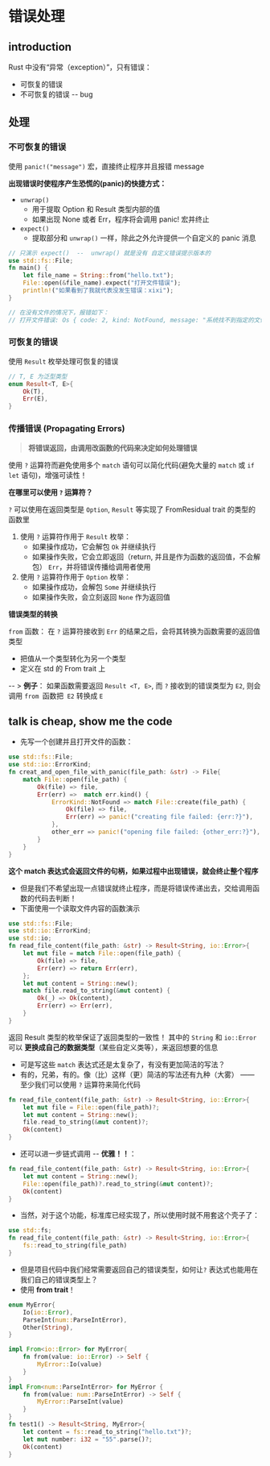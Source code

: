 # 错误处理

## introduction

Rust 中没有“异常（exception）”，只有错误：

- 可恢复的错误
- 不可恢复的错误 -- bug



## 处理

### 不可恢复的错误

使用 `panic!("message")` 宏，直接终止程序并且报错 message



**出现错误时使程序产生恐慌的(panic)的快捷方式：**

- `unwrap()`
  -  用于提取 Option 和 Result 类型内部的值
  - 如果出现 None 或者 Err，程序将会调用 panic! 宏并终止
- `expect()`
  - 提取部分和 `unwrap()` 一样，除此之外允许提供一个自定义的 panic 消息

```rust
// 只演示 expect()  --  unwrap() 就是没有 自定义错误提示版本的
use std::fs::File;
fn main() {
    let file_name = String::from("hello.txt");
    File::open(&file_name).expect("打开文件错误");
    println!("如果看到了我就代表没发生错误：xixi");
}

// 在没有文件的情况下，报错如下：
// 打开文件错误: Os { code: 2, kind: NotFound, message: "系统找不到指定的文件。" }
```









### 可恢复的错误

使用 `Result` 枚举处理可恢复的错误

```rust
// T, E 为泛型类型
enum Result<T, E>{
    Ok(T),
    Err(E),
}
```





### 传播错误 (Propagating Errors)

> **将错误返回，由调用改函数的代码来决定如何处理错误**

使用 `?` 运算符而避免使用多个 `match` 语句可以简化代码(避免大量的 `match` 或 `if let` 语句)，增强可读性！



**在哪里可以使用 `?` 运算符？**

`?` 可以使用在返回类型是 `Option`, `Result` 等实现了 FromResidual trait 的类型的函数里

1. 使用 `?` 运算符作用于 `Result` 枚举：
   - 如果操作成功，它会解包 `Ok` 并继续执行
   - 如果操作失败，它会立即返回（return, 并且是作为函数的返回值，不会解包） `Err`，并将错误传播给调用者使用
2. 使用 `?` 运算符作用于 `Option` 枚举：
   - 如果操作成功，会解包 `Some` 并继续执行
   - 如果操作失败，会立刻返回 `None` 作为返回值



**错误类型的转换**

`from` 函数： 在 `?` 运算符接收到 `Err` 的结果之后，会将其转换为函数需要的返回值类型

- 把值从一个类型转化为另一个类型 
- 定义在 std 的 From trait 上

-- >  **例子**： 如果函数需要返回 `Result <T, E>`, 而 `?` 接收到的错误类型为 `E2`, 则会调用 `from `函数把` E2` 转换成 `E`









## talk is cheap, show me the code



- 先写一个创建并且打开文件的函数：

```rust
use std::fs::File;
use std::io::ErrorKind;
fn creat_and_open_file_with_panic(file_path: &str) -> File{
    match File::open(file_path) {
        Ok(file) => file,
        Err(err) =>  match err.kind() {
            ErrorKind::NotFound => match File::create(file_path) {
                Ok(file) => file,
                Err(err) => panic!("creating file failed: {err:?}"),
            },
            other_err => panic!("opening file failed: {other_err:?}"),
        }
    }
}
```



**这个 match 表达式会返回文件的句柄，如果过程中出现错误，就会终止整个程序**



- 但是我们不希望出现一点错误就终止程序，而是将错误传递出去，交给调用函数的代码去判断！
- 下面使用一个读取文件内容的函数演示

```rust
use std::fs::File;
use std::io::ErrorKind;
use std::io;
fn read_file_content(file_path: &str) -> Result<String, io::Error>{   
    let mut file = match File::open(file_path) {
        Ok(file) => file,
        Err(err) => return Err(err),
    };
    let mut content = String::new();
    match file.read_to_string(&mut content) {
        Ok(_) => Ok(content),
        Err(err) => Err(err),
    }
}
```



返回 Result 类型的枚举保证了返回类型的一致性！ 其中的 `String` 和 `io::Error` 可以 **更换成自己的数据类型**（某些自定义类等），来返回想要的信息



- 可是写这些 `match` 表达式还是太复杂了，有没有更加简洁的写法？
- 有的，兄弟，有的。像（比）这样（更）简洁的写法还有九种（大雾）  —— 至少我们可以使用 `?` 运算符来简化代码

```rust
fn read_file_content(file_path: &str) -> Result<String, io::Error>{   
    let mut file = File::open(file_path)?;
    let mut content = String::new();
    file.read_to_string(&mut content)?;
    Ok(content)
}
```



- 还可以进一步链式调用 -- **优雅！！**：

```rust
fn read_file_content(file_path: &str) -> Result<String, io::Error>{   
    let mut content = String::new();
    File::open(file_path)?.read_to_string(&mut content)?;
    Ok(content)
}
```



- 当然，对于这个功能，标准库已经实现了，所以使用时就不用套这个壳子了：

```rust
use std::fs;
fn read_file_content(file_path: &str) -> Result<String, io::Error>{   
    fs::read_to_string(file_path)    
}
```



- 但是项目代码中我们经常需要返回自己的错误类型，如何让`?` 表达式也能用在我们自己的错误类型上？
- 使用 **from trait**！

```rust
enum MyError{
    Io(io::Error),
    ParseInt(num::ParseIntError),
    Other(String),
}  

impl From<io::Error> for MyError{
    fn from(value: io::Error) -> Self {
        MyError::Io(value)
    }
}
impl From<num::ParseIntError> for MyError {
    fn from(value: num::ParseIntError) -> Self {
        MyError::ParseInt(value)
    }
}
fn test1() -> Result<String, MyError>{
    let content = fs::read_to_string("hello.txt")?;
    let mut number: i32 = "55".parse()?;
    Ok(content)
}
```



